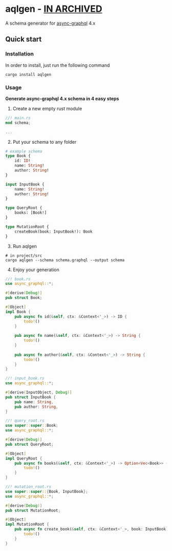 # aqlgen - [**IN ARCHIVED**](https://github.com/linksplatform/aqlgen/issues/2)

A schema generator for [async-graphql](https://github.com/async-graphql/async-graphql) 4.x

## Quick start
### Installation 
In order to install, just run the following command
```shell
cargo install aqlgen
```
### Usage
**Generate async-graphql 4.x schema in 4 easy steps**
1. Create a new empty rust module 
```rust
//! main.rs
mod schema;

...
```
2. Put your schema to any folder
```graphql
# example schema
type Book {
    id: ID!
    name: String!
    author: String!
}

input InputBook {
    name: String!
    author: String!
}

type QueryRoot {
    books: [Book!]
}

type MutationRoot {
    createBook(book: InputBook!): Book
}
```
3. Run aqlgen
```shell
# in project/src
cargo aqlgen --schema schema.graphql --output schema
```
4. Enjoy your generation
```rust
//! book.rs
use async_graphql::*;

#[derive(Debug)]
pub struct Book;

#[Object]
impl Book {
    pub async fn id(&self, ctx: &Context<'_>) -> ID {
        todo!()
    }
    
    pub async fn name(&self, ctx: &Context<'_>) -> String {
        todo!()
    }
    
    pub async fn author(&self, ctx: &Context<'_>) -> String {
        todo!()
    }
}
```

```rust 
//! input_book.rs
use async_graphql::*;

#[derive(InputObject, Debug)]
pub struct InputBook {
    pub name: String,
    pub author: String,
}
```

```rust
//! query_root.rs
use super::super::Book;
use async_graphql::*;

#[derive(Debug)]
pub struct QueryRoot;

#[Object]
impl QueryRoot {
    pub async fn books(&self, ctx: &Context<'_>) -> Option<Vec<Book>> {
        todo!()
    }
}
```

```rust
//! mutation_root.rs
use super::super::{Book, InputBook};
use async_graphql::*;

#[derive(Debug)]
pub struct MutationRoot;

#[Object]
impl MutationRoot {
    pub async fn create_book(&self, ctx: &Context<'_>, book: InputBook) -> Option<Book> {
        todo!()
    }
}
```
